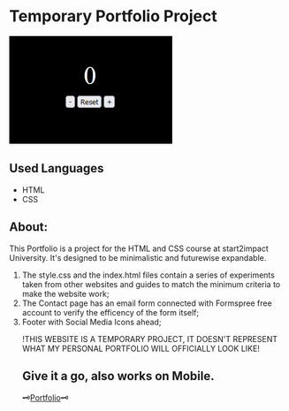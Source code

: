 #  Temporary Portfolio Project
<img alt="Screen" src="https://github.com/Girolamone/s2i-Counter-Project/blob/main/Images/ScreenCounterMin.png">

## Used Languages
* HTML
* CSS

## About:
This Portfolio is a project for the HTML and CSS course at start2impact University. It's designed to be minimalistic and futurewise expandable.
<ol> 
<li>The style.css and the index.html files contain a series of experiments taken from other websites and guides to match the minimum criteria to make the website work;</li>
<li>The Contact page has an email form connected with Formspree free account to verify the efficency of the form itself;</li>
<li>Footer with Social Media Icons ahead;</li>


!THIS WEBSITE IS A TEMPORARY PROJECT, IT DOESN'T REPRESENT WHAT MY PERSONAL PORTFOLIO WILL OFFICIALLY LOOK LIKE!

## Give it a go, also works on Mobile.
🗝️<a href="https://plainandsimplecounter.netlify.app/">Portfolio</a>🗝️
